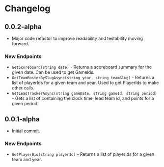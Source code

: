 # Changelog

## 0.0.2-alpha

* Major code refactor to improve readability and testability moving forward.

### New Endpoints

* ```GetScoreboard(string date)``` - Returns a scoreboard summary for the given date. Can be used to get GameIds.
* ```GetTeamRosterBySlugAsync(string year, string teamSlug)``` - Returns a list of playerIds for a given team and year. Used to get PlayerIds to make other calls.
* ```GetLeadTrackerAsync(string gameDate, string gameId, string period)``` - Gets a list of containing the clock time, lead team id, and points for a given period.


## 0.0.1-alpha

* Initial commit.

### New Endpoints

* ```GetPlayerBio(string playerId)``` - Returns a list of playerIds for a given team and year.
